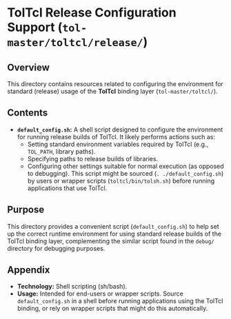 # TolTcl Release Configuration Support (`tol-master/toltcl/release/`)

## Overview

This directory contains resources related to configuring the environment for standard (release) usage of the **TolTcl** binding layer (`tol-master/toltcl/`).

## Contents

- **`default_config.sh`:** A shell script designed to configure the environment for running release builds of TolTcl. It likely performs actions such as:
    - Setting standard environment variables required by TolTcl (e.g., `TOL_PATH`, library paths).
    - Specifying paths to release builds of libraries.
    - Configuring other settings suitable for normal execution (as opposed to debugging).
    This script might be sourced (`. ./default_config.sh`) by users or wrapper scripts (`toltcl/bin/tolsh.sh`) before running applications that use TolTcl.

## Purpose

This directory provides a convenient script (`default_config.sh`) to help set up the correct runtime environment for using standard release builds of the TolTcl binding layer, complementing the similar script found in the `debug/` directory for debugging purposes.

## Appendix

- **Technology:** Shell scripting (sh/bash).
- **Usage:** Intended for end-users or wrapper scripts. Source `default_config.sh` in a shell before running applications using the TolTcl binding, or rely on wrapper scripts that might do this automatically. 